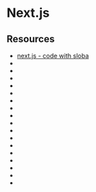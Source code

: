 # Next.js

## Resources

- [next.js - code with sloba](https://www.youtube.com/watch?v=T_T2VQvbe_8&ab_channel=CodewithSloba)
- []()
- []()
- []()
- []()
- []()
- []()
- []()
- []()
- []()
- []()
- []()
- []()
- []()
- []()
- []()
- []()
- []()
